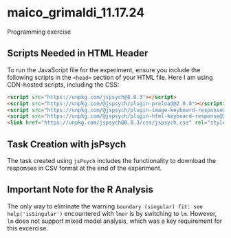 # maico_grimaldi_11.17.24
Programming exercise

## Scripts Needed in HTML Header
To run the JavaScript file for the experiment, ensure you include the following scripts in the `<head>` section of your HTML file. Here I am using CDN-hosted scripts, including the CSS:

```html
<script src="https://unpkg.com/jspsych@8.0.3"></script>
<script src="https://unpkg.com/@jspsych/plugin-preload@2.0.0"></script>
<script src="https://unpkg.com/@jspsych/plugin-image-keyboard-response@2.0.0"></script>
<script src="https://unpkg.com/@jspsych/plugin-html-keyboard-response@2.0.0"></script>
<link href="https://unpkg.com/jspsych@8.0.3/css/jspsych.css" rel="stylesheet" type="text/css" />
```

## Task Creation with jsPsych 
The task created using `jsPsych` includes the functionality to download the responses in CSV format at the end of the experiment.

## Important Note for the R Analysis
The only way to eliminate the warning `boundary (singular) fit: see help('isSingular')` encountered with `lmer` is by switching to `lm`. However, `lm` does not support mixed model analysis, which was a key requirement for this excercise.

